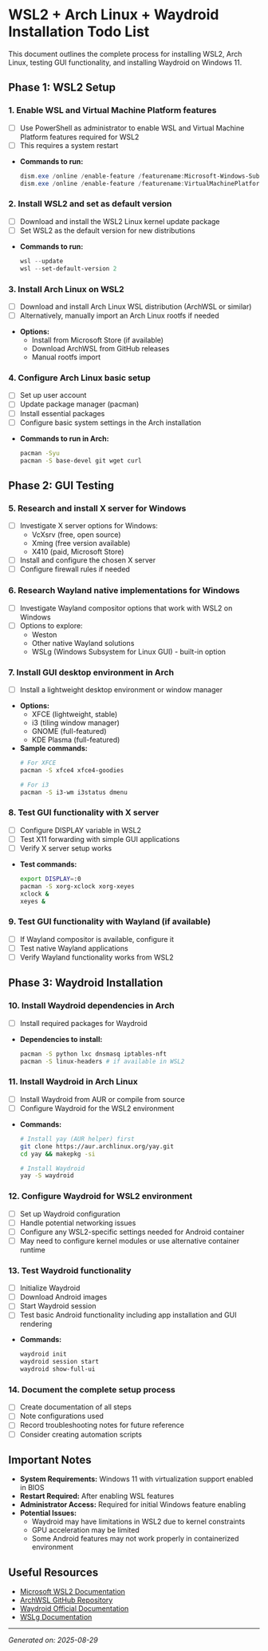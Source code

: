 # WSL2 + Arch Linux + Waydroid Installation Todo List

This document outlines the complete process for installing WSL2, Arch Linux, testing GUI functionality, and installing Waydroid on Windows 11.

## Phase 1: WSL2 Setup

### 1. Enable WSL and Virtual Machine Platform features
- [ ] Use PowerShell as administrator to enable WSL and Virtual Machine Platform features required for WSL2
- [ ] This requires a system restart
- **Commands to run:**
  ```powershell
  dism.exe /online /enable-feature /featurename:Microsoft-Windows-Subsystem-Linux /all /norestart
  dism.exe /online /enable-feature /featurename:VirtualMachinePlatform /all /norestart
  ```

### 2. Install WSL2 and set as default version
- [ ] Download and install the WSL2 Linux kernel update package
- [ ] Set WSL2 as the default version for new distributions
- **Commands to run:**
  ```powershell
  wsl --update
  wsl --set-default-version 2
  ```

### 3. Install Arch Linux on WSL2
- [ ] Download and install Arch Linux WSL distribution (ArchWSL or similar)
- [ ] Alternatively, manually import an Arch Linux rootfs if needed
- **Options:**
  - Install from Microsoft Store (if available)
  - Download ArchWSL from GitHub releases
  - Manual rootfs import

### 4. Configure Arch Linux basic setup
- [ ] Set up user account
- [ ] Update package manager (pacman)
- [ ] Install essential packages
- [ ] Configure basic system settings in the Arch installation
- **Commands to run in Arch:**
  ```bash
  pacman -Syu
  pacman -S base-devel git wget curl
  ```

## Phase 2: GUI Testing

### 5. Research and install X server for Windows
- [ ] Investigate X server options for Windows:
  - VcXsrv (free, open source)
  - Xming (free version available)
  - X410 (paid, Microsoft Store)
- [ ] Install and configure the chosen X server
- [ ] Configure firewall rules if needed

### 6. Research Wayland native implementations for Windows
- [ ] Investigate Wayland compositor options that work with WSL2 on Windows
- [ ] Options to explore:
  - Weston
  - Other native Wayland solutions
  - WSLg (Windows Subsystem for Linux GUI) - built-in option

### 7. Install GUI desktop environment in Arch
- [ ] Install a lightweight desktop environment or window manager
- **Options:**
  - XFCE (lightweight, stable)
  - i3 (tiling window manager)
  - GNOME (full-featured)
  - KDE Plasma (full-featured)
- **Sample commands:**
  ```bash
  # For XFCE
  pacman -S xfce4 xfce4-goodies
  
  # For i3
  pacman -S i3-wm i3status dmenu
  ```

### 8. Test GUI functionality with X server
- [ ] Configure DISPLAY variable in WSL2
- [ ] Test X11 forwarding with simple GUI applications
- [ ] Verify X server setup works
- **Test commands:**
  ```bash
  export DISPLAY=:0
  pacman -S xorg-xclock xorg-xeyes
  xclock &
  xeyes &
  ```

### 9. Test GUI functionality with Wayland (if available)
- [ ] If Wayland compositor is available, configure it
- [ ] Test native Wayland applications
- [ ] Verify Wayland functionality works from WSL2

## Phase 3: Waydroid Installation

### 10. Install Waydroid dependencies in Arch
- [ ] Install required packages for Waydroid
- **Dependencies to install:**
  ```bash
  pacman -S python lxc dnsmasq iptables-nft
  pacman -S linux-headers # if available in WSL2
  ```

### 11. Install Waydroid in Arch Linux
- [ ] Install Waydroid from AUR or compile from source
- [ ] Configure Waydroid for the WSL2 environment
- **Commands:**
  ```bash
  # Install yay (AUR helper) first
  git clone https://aur.archlinux.org/yay.git
  cd yay && makepkg -si
  
  # Install Waydroid
  yay -S waydroid
  ```

### 12. Configure Waydroid for WSL2 environment
- [ ] Set up Waydroid configuration
- [ ] Handle potential networking issues
- [ ] Configure any WSL2-specific settings needed for Android container
- [ ] May need to configure kernel modules or use alternative container runtime

### 13. Test Waydroid functionality
- [ ] Initialize Waydroid
- [ ] Download Android images
- [ ] Start Waydroid session
- [ ] Test basic Android functionality including app installation and GUI rendering
- **Commands:**
  ```bash
  waydroid init
  waydroid session start
  waydroid show-full-ui
  ```

### 14. Document the complete setup process
- [ ] Create documentation of all steps
- [ ] Note configurations used
- [ ] Record troubleshooting notes for future reference
- [ ] Consider creating automation scripts

## Important Notes

- **System Requirements:** Windows 11 with virtualization support enabled in BIOS
- **Restart Required:** After enabling WSL features
- **Administrator Access:** Required for initial Windows feature enabling
- **Potential Issues:** 
  - Waydroid may have limitations in WSL2 due to kernel constraints
  - GPU acceleration may be limited
  - Some Android features may not work properly in containerized environment

## Useful Resources

- [Microsoft WSL2 Documentation](https://docs.microsoft.com/en-us/windows/wsl/)
- [ArchWSL GitHub Repository](https://github.com/yuk7/ArchWSL)
- [Waydroid Official Documentation](https://docs.waydro.id/)
- [WSLg Documentation](https://github.com/microsoft/wslg)

---
*Generated on: 2025-08-29*
